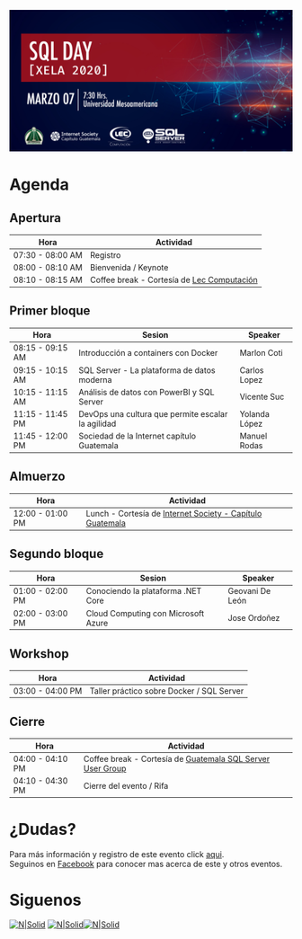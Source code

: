 ![Header](images/header.jpg)
# Agenda

## Apertura
Hora | Actividad |
--- | --- |
07:30 - 08:00 AM | Registro
08:00 - 08:10 AM | Bienvenida / Keynote
08:10 - 08:15 AM | Coffee break - Cortesía de [Lec Computación](http://www.leccomputacion.com)

## Primer bloque 
Hora | Sesion | Speaker |
--- | --- | --- |
08:15 - 09:15 AM | Introducción a containers con Docker | Marlon Coti
09:15 - 10:15 AM | SQL Server - La plataforma de datos moderna | Carlos Lopez
10:15 - 11:15 AM | Análisis de datos con PowerBI y SQL Server | Vicente Suc
11:15 - 11:45 PM | DevOps una cultura que permite escalar la agilidad | Yolanda López
11:45 - 12:00 PM | Sociedad de la Internet capítulo Guatemala | Manuel Rodas

## Almuerzo
Hora | Actividad
--- | --- 
12:00 - 01:00 PM | Lunch - Cortesía de [Internet Society - Capítulo Guatemala](https://www.isoc.org.gt)

## Segundo bloque

Hora | Sesion | Speaker |
--- | --- | --- |
01:00 - 02:00 PM | Conociendo la plataforma .NET Core | Geovani De León
02:00 - 03:00 PM | Cloud Computing con Microsoft Azure | Jose Ordoñez


## Workshop

Hora | Actividad
--- | --- 
03:00 - 04:00 PM | Taller práctico sobre Docker / SQL Server

## Cierre
Hora | Actividad 
--- | --- 
04:00 - 04:10 PM | Coffee break - Cortesía de [Guatemala SQL Server User Group](http://facebook.com/groups/gtssug/)
04:10 - 04:30 PM | Cierre del evento / Rifa

# ¿Dudas?
Para más información y registro de este evento click [aqui](https://gtssug-sqlday-xela2020.eventbrite.com).  
Seguinos en [Facebook](https://www.facebook.com/groups/gtssug/) para conocer mas acerca de este y otros eventos.

# Siguenos
[![N|Solid](http://dbamastery.com/wp-content/uploads/2018/08/if_twitter_circle_color_107170.png)](https://twitter.com/gtssug) [![N|Solid](http://dbamastery.com/wp-content/uploads/2018/08/if_github_circle_black_107161.png)](https://github.com/GTSSUG)[![N|Solid](http://dbamastery.com/wp-content/uploads/2018/08/if_browser_1055104.png)](https://www.facebook.com/groups/gtssug/)
